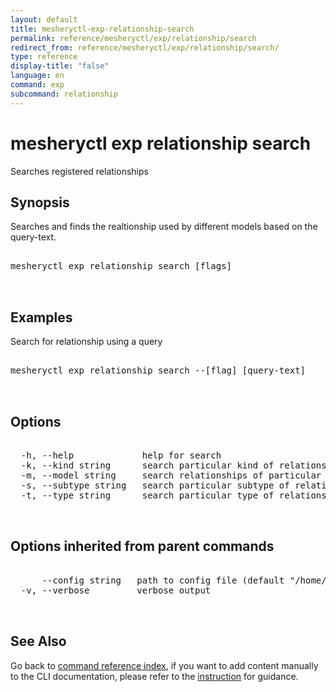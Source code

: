 ```yaml
---
layout: default
title: mesheryctl-exp-relationship-search
permalink: reference/mesheryctl/exp/relationship/search
redirect_from: reference/mesheryctl/exp/relationship/search/
type: reference
display-title: "false"
language: en
command: exp
subcommand: relationship
---
```


# mesheryctl exp relationship search

Searches registered relationships

## Synopsis

Searches and finds the realtionship used by different models based on the query-text.
<pre class='codeblock-pre'>
<div class='codeblock'>
mesheryctl exp relationship search [flags]

</div>
</pre> 

## Examples

Search for relationship using a query
<pre class='codeblock-pre'>
<div class='codeblock'>
mesheryctl exp relationship search --[flag] [query-text]

</div>
</pre> 

## Options

<pre class='codeblock-pre'>
<div class='codeblock'>
  -h, --help             help for search
  -k, --kind string      search particular kind of relationships
  -m, --model string     search relationships of particular model name
  -s, --subtype string   search particular subtype of relationships
  -t, --type string      search particular type of relationships

</div>
</pre>

## Options inherited from parent commands

<pre class='codeblock-pre'>
<div class='codeblock'>
      --config string   path to config file (default "/home/runner/.meshery/config.yaml")
  -v, --verbose         verbose output

</div>
</pre>

## See Also

Go back to [command reference index](/reference/mesheryctl/), if you want to add content manually to the CLI documentation, please refer to the [instruction](/project/contributing/contributing-cli#preserving-manually-added-documentation) for guidance.
